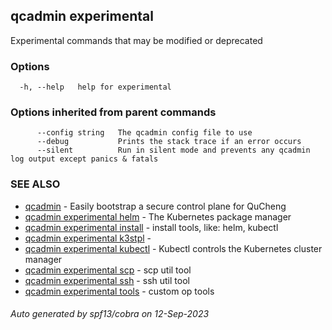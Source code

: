 ## qcadmin experimental

Experimental commands that may be modified or deprecated

### Options

```
  -h, --help   help for experimental
```

### Options inherited from parent commands

```
      --config string   The qcadmin config file to use
      --debug           Prints the stack trace if an error occurs
      --silent          Run in silent mode and prevents any qcadmin log output except panics & fatals
```

### SEE ALSO

* [qcadmin](qcadmin.md)	 - Easily bootstrap a secure control plane for QuCheng
* [qcadmin experimental helm](qcadmin_experimental_helm.md)	 - The Kubernetes package manager
* [qcadmin experimental install](qcadmin_experimental_install.md)	 - install tools, like: helm, kubectl
* [qcadmin experimental k3stpl](qcadmin_experimental_k3stpl.md)	 - 
* [qcadmin experimental kubectl](qcadmin_experimental_kubectl.md)	 - Kubectl controls the Kubernetes cluster manager
* [qcadmin experimental scp](qcadmin_experimental_scp.md)	 - scp util tool
* [qcadmin experimental ssh](qcadmin_experimental_ssh.md)	 - ssh util tool
* [qcadmin experimental tools](qcadmin_experimental_tools.md)	 - custom op tools

###### Auto generated by spf13/cobra on 12-Sep-2023
